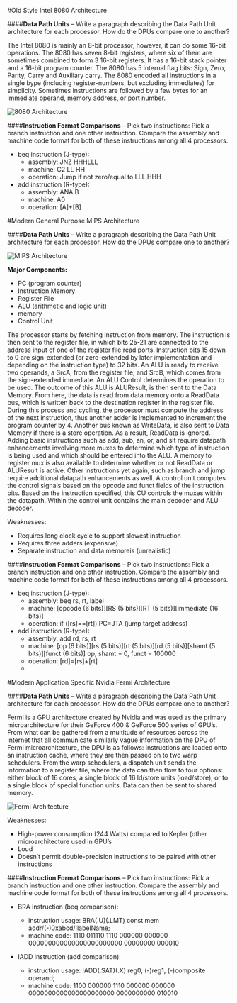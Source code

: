 #Old Style Intel 8080 Architecture

####**Data Path Units** – Write a paragraph describing the Data Path Unit architecture for each processor. How do the DPUs compare one to another?

The Intel 8080 is mainly an 8-bit processor, however, it can do some 16-bit operations. The 8080 has seven 8-bit registers, where six of them are sometimes combined to form 3 16-bit registers. It has a 16-bit stack pointer and a 16-bit program counter. The 8080 has 5 internal flag bits: Sign, Zero, Parity, Carry and Auxiliary carry. The 8080 encoded all instructions in a single bype (including register-numbers, but excluding immediates) for simplicity. Sometimes instructions are followed by a few bytes for an immediate operand, memory address, or port number. 

![8080 Architecture](https://upload.wikimedia.org/wikipedia/commons/5/5d/Intel_8080_arch.svg)

####**Instruction Format Comparisons** – Pick two instructions: Pick a branch instruction and one other instruction. Compare the assembly and machine code format for both of these instructions among all 4 processors.

* beq instruction (J-type): 
  * assembly:  JNZ HHHLLL
  * machine:   C2 LL HH
  * operation: Jump if not zero/equal to LLL,HHH
* add instruction (R-type):
  * assembly:  ANA B
  * machine:   A0
  * operation: [A]+[B]


#Modern General Purpose MIPS Architecture

####**Data Path Units** – Write a paragraph describing the Data Path Unit architecture for each processor. How do the DPUs compare one to another?

![MIPS Architecture](http://s3.amazonaws.com/answer-board-image/2009431318246337436150401462503453.jpg)


**Major Components:**
  * PC (program counter)
  * Instruction Memory
  * Register File
  * ALU (arithmetic and logic unit)
  * memory
  * Control Unit

The processor starts by fetching instruction from memory. The instruction is then sent to the register file, in which bits 25-21 are connected to the address input of one of the register file read ports. Instruction bits 15 down to 0 are sign-extended (or zero-extended by later implementation and depending on the instruction type) to 32 bits. An ALU is ready to receive two operands, a SrcA, from the register file, and SrcB, which comes from the sign-extended immediate. An ALU Control determines the operation to be used. The outcome of this ALU is ALUResult, is then sent to the Data Memory. From here, the data is read from data memory onto a ReadData bus, which is written back to the destination register in the register file. During this process and cycling, the processor must compute the address of the next instruction, thus another adder is implemented to increment the program counter by 4. Another bus known as WriteData, is also sent to Data Memory if there is a store operation. As a result, ReadData is ignored. Adding basic instructions such as add, sub, an, or, and slt require datapath enhancements involving more muxes to determine which type of instruction is being used and which should be entered into the ALU. A memory to register mux is also available to determine whether or not ReadData or ALUResult is active. Other instructions yet again, such as branch and jump require additional datapath enhancements as well. A control unit computes the control signals based on the opcode and funct fields of the instruction bits. Based on the instruction specified, this CU controls the muxes within the datapath. Within the control unit contains the main decoder and ALU decoder. 

Weaknesses: 
  * Requires long clock cycle to support slowest instruction
  * Requires three adders (expensive)
  * Separate instruction and data memoreis (unrealistic)

####**Instruction Format Comparisons** – Pick two instructions: Pick a branch instruction and one other instruction. Compare the assembly and machine code format for both of these instructions among all 4 processors.

* beq instruction (J-type): 
  * assembly:  beq rs, rt, label
  * machine:   [opcode (6 bits)][RS (5 bits)][RT (5 bits)][immediate (16 bits)]
  * operation: if ([rs]==[rt]) PC=JTA (jump target address)
* add instruction (R-type):
  * assembly:  add rd, rs, rt 
  * machine:   [op (6 bits)][rs (5 bits)][rt (5 bits)][rd (5 bits)][shamt (5 bits)][funct (6 bits)]
						op, shamt = 0, funct = 100000
  * operation: [rd]=[rs]+[rt]
  * 
  

#Modern Application Specific Nvidia Fermi Architecture

####**Data Path Units** – Write a paragraph describing the Data Path Unit architecture for each processor. How do the DPUs compare one to another?

Fermi is a GPU architecture created by Nvidia and was used as the primary microarchitecture for their GeForce 400 & GeForce 500 series of GPU’s. From what can be gathered from a multitude of resources across the internet that all communicate similarly vague information on the DPU of Fermi microarchitecture, the DPU is as follows: instructions are loaded onto an instruction cache, where they are then passed on to two warp schedulers. From the warp schedulers, a dispatch unit sends the information to a register file, where the data can then flow to four options: either block of 16 cores, a single block of 16 ld/store units (load/store), or to a single block of special function units. Data can then be sent to shared memory.

![Fermi Architecture](http://assets.hardwarezone.com/images/SM.jpg)


Weaknesses:
  * High-power consumption (244 Watts) compared to Kepler (other microarchitecture used in GPU’s
  * Loud
  * Doesn’t permit double-precision instructions to be paired with other instructions


####**Instruction Format Comparisons** – Pick two instructions: Pick a branch instruction and one other instruction. Compare the assembly and machine code format for both of these instructions among all 4 processors.

* BRA instruction (beq comparison): 
  * instruction usage: BRA(.U)(.LMT)  const mem addr/(-)0xabcd/!labelName;
  * machine code: 1110 011110 1110 000000 000000 000000000000000000000000 00000000 000010
  
* IADD instruction (add comparison):
  * instruction usage: IADD(.SAT)(.X) reg0, (-)reg1, (-)composite operand;
  * machine code: 1100 000000 1110 000000 000000 0000000000000000000000 0000000000 010010
